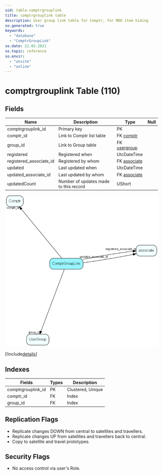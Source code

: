 ```yaml
---
uid: table-comptrgrouplink
title: comptrgrouplink table
description: User group link table for Comptr, for MDO item hiding
so.generated: true
keywords:
  - "database"
  - "ComptrGroupLink"
so.date: 21.03.2021
so.topic: reference
so.envir:
  - "onsite"
  - "online"
---
```


# comptrgrouplink Table (110)

## Fields

| Name | Description | Type | Null |
|------|-------------|------|:----:|
|comptrgrouplink\_id|Primary key|PK| |
|comptr\_id|Link to Comptr list table|FK [comptr](comptr.md)| |
|group\_id|Link to Group table|FK [usergroup](usergroup.md)| |
|registered|Registered when|UtcDateTime| |
|registered\_associate\_id|Registered by whom|FK [associate](associate.md)| |
|updated|Last updated when|UtcDateTime| |
|updated\_associate\_id|Last updated by whom|FK [associate](associate.md)| |
|updatedCount|Number of updates made to this record|UShort| |


![ComptrGroupLink table relationship diagram](./media/ComptrGroupLink.png)

[!include[details](./includes/ComptrGroupLink.md)]

## Indexes

| Fields | Types | Description |
|--------|-------|-------------|
|comptrgrouplink\_id |PK |Clustered, Unique |
|comptr\_id |FK |Index |
|group\_id |FK |Index |

## Replication Flags

* Replicate changes DOWN from central to satellites and travellers.
* Replicate changes UP from satellites and travellers back to central.
* Copy to satellite and travel prototypes.

## Security Flags

* No access control via user's Role.

